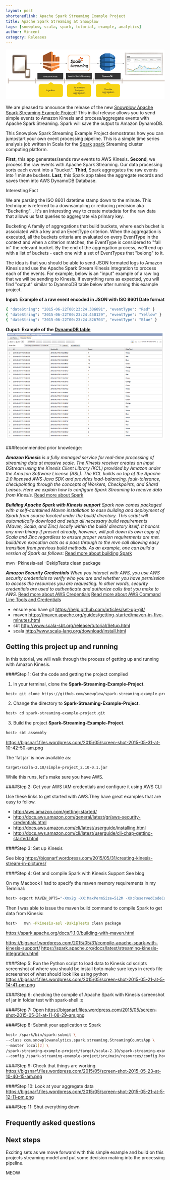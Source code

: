 ```yaml
---
layout: post
shortenedlink: Apache Spark Streaming Example Project
title: Apache Spark Streaming at Snowplow
tags: [snowplow, scala, spark, tutorial, example, analytics]
author: Vincent
category: Releases
---
```


![data flow png][data-flow]

We are pleased to announce the release of the new [Snowplow Apache Spark Streaming Example Project][repo]! This initial release allows you to send simple events to Amazon Kinesis and process/aggregate events with Apache Spark Streaming. Spark will save the output to Amazon DynamoDB.

This Snowplow Spark Streaming Example Project demostrates how you can jumpstart your own event processing pipeline.  This is a simple time series analysis job written in Scala for the [Spark] [spark] Streaming cluster computing platform.

__First__, this app generates/sends raw events to AWS Kinesis. __Second__, we process the raw events with Apache Spark Streaming. Our data processing
sorts each event into a "bucket". __Third__, Spark aggregates the raw events into 1 minute buckets. __Last__, this Spark app
takes the aggregate records and saves them into AWS DynamoDB Database.


Interesting Fact

 We are parsing the ISO 8601 datetime stamp down to the minute.
 This technique is referred to a downsampling or reducing precision
 aka "Bucketing".
 .
 It's an interesting way to create metadata for the raw data that
 allows us fast queries to aggregrate via primary key.
 
  Bucketing
   A family of aggregations that build buckets, where each bucket
   is associated with a key and an EventType criterion. When the
   aggregation is executed, all the buckets criteria are evaluated
   on every EventType in the context and when a criterion matches,
   the EventType is considered to "fall in" the relevant bucket.
   By the end of the aggregation process, we’ll end up with a
   list of buckets - each one with a set of EventTypes that
   "belong" to it.
 

The idea is that you should be able to send JSON formated logs to Amazon Kinesis and use the Apache Spark Stream Kinesis integration to process each of the events. For example, below is an "input" example of a raw log that we will be sending to Kinesis. If everything runs as expected, you will find "output" similar to DyanmoDB table below after running this example project.

__Input: Example of a raw event encoded in JSON with ISO 8601 Date format__

```bash
{ "dateString": "2015-06-22T00:23:24.306091", "eventType": "Red" }
{ "dateString": "2015-06-22T00:23:24.450129", "eventType": "Yellow" }
{ "dateString": "2015-06-22T00:23:24.826703", "eventType": "Blue" }
```

__Ouput: Example of the [DynamoDB table](https://bigsnarf.files.wordpress.com/2015/05/screen-shot-2015-05-21-at-5-12-11-pm.png)__
![data table png][data-table]


###Recommended prior knowledge:

*__Amazon Kinesis__ is a fully managed service for real-time processing of streaming data at massive scale. The Kinesis receiver creates an input DStream using the Kinesis Client Library (KCL) provided by Amazon under the Amazon Software License (ASL). The KCL builds on top of the Apache 2.0 licensed AWS Java SDK and provides load-balancing, fault-tolerance, checkpointing through the concepts of Workers, Checkpoints, and Shard Leases. Here we explain how to configure Spark Streaming to receive data from Kinesis.*
[Read more about Spark](https://spark.apache.org/docs/latest/streaming-kinesis-integration.html)

*__Building Apache Spark with Kinesis support__
Spark now comes packaged with a self-contained Maven installation to ease building and deployment of Spark from source located under the build/ directory. This script will automatically download and setup all necessary build requirements (Maven, Scala, and Zinc) locally within the build/ directory itself. It honors any mvn binary if present already, however, will pull down its own copy of Scala and Zinc regardless to ensure proper version requirements are met. build/mvn execution acts as a pass through to the mvn call allowing easy transition from previous build methods. As an example, one can build a version of Spark as follows:*
[Read more about building Spark](https://spark.apache.org/docs/latest/building-spark.html#setting-up-mavens-memory-usage)

mvn -Pkinesis-asl -DskipTests clean package




*__Amazon Security Credentials__
When you interact with AWS, you use AWS security credentials to verify who you are and whether you have permission to access the resources you are requesting. In other words, security credentials are used to authenticate and authorize calls that you make to AWS.*
[Read more about AWS Credentials](http://docs.aws.amazon.com/general/latest/gr/aws-security-credentials.html)
[Read more about AWS Command Line Tools and Credentials](http://docs.aws.amazon.com/cli/latest/userguide/cli-chap-getting-started.html)


* ensure you have git https://help.github.com/articles/set-up-git/
* maven https://maven.apache.org/guides/getting-started/maven-in-five-minutes.html
* sbt http://www.scala-sbt.org/release/tutorial/Setup.html
* scala http://www.scala-lang.org/download/install.html





## Getting this project up and running
In this tutorial, we will walk through the process of getting up and running with Amazon Kinesis.

####Step 1: Get the code and getting the project compiled

1. In your terminal, clone the __Spark-Streaming-Example-Project__.

 ```bash
 host> git clone https://github.com/snowplow/spark-streaming-example-project.git
 ```
2. Change the directory to __Spark-Streaming-Example-Project__.

 ```bash
 host> cd spark-streaming-example-project.git
 ```
3. Build the project __Spark-Streaming-Example-Project__.

 ```bash
 host> sbt assembly
 ```
 https://bigsnarf.files.wordpress.com/2015/05/screen-shot-2015-05-31-at-10-42-50-am.png

 The 'fat jar' is now available as:

    target/scala-2.10/simple-project_2.10-0.1.jar

 While this runs, let's make sure you have AWS.

####Step 2: Get your AWS IAM credentials and configure it using AWS CLI

Use these links to get started with AWS.They have great examples that are easy to follow.

* http://aws.amazon.com/getting-started/
* http://docs.aws.amazon.com/general/latest/gr/aws-security-credentials.html
* http://docs.aws.amazon.com/cli/latest/userguide/installing.html
* http://docs.aws.amazon.com/cli/latest/userguide/cli-chap-getting-started.html


####Step 3: Set up Kinesis

See blog
https://bigsnarf.wordpress.com/2015/05/31/creating-kinesis-stream-in-pictures/

####Step 4: Get and compile Spark with Kinesis Support
See blog

On my Macbook I had to specify the maven memory requirements in my Terminal:

```bash
host> export MAVEN_OPTS="-Xmx2g -XX:MaxPermSize=512M -XX:ReservedCodeCacheSize=512m"
```

Then I was able to issue the maven build command to compile Spark to get data from Kinesis:
```bash
host>   mvn -Pkinesis-asl -DskipTests clean package
```

https://spark.apache.org/docs/1.1.0/building-with-maven.html

https://bigsnarf.wordpress.com/2015/05/31/compile-apache-spark-with-kinesis-support/
https://spark.apache.org/docs/latest/streaming-kinesis-integration.html

####Step 5: Run the Python script to load data to Kinesis
cd scripts
screenshot of where you should be
install boto
make sure keys in creds file
screenshot of what should look like
using python 
https://bigsnarf.files.wordpress.com/2015/05/screen-shot-2015-05-21-at-5-14-41-pm.png

####Step 6: checking the compile of Apache Spark with Kinesis
screenshot of jar in folder
test with spark-shell
:q


####Step 7: Open
https://bigsnarf.files.wordpress.com/2015/05/screen-shot-2015-05-31-at-11-08-29-am.png


####Step 8: Submit your application to Spark
```bash
host> /spark/bin/spark-submit \
--class com.snowplowanalytics.spark.streaming.StreamingCountsApp \
--master local[2] \
/spark-streaming-example-project/target/scala-2.10/spark-streaming-example-project-0.1.0.jar \
--config /spark-streaming-example-project/src/main/resources/config.hocon.sample
```



####Step 9: Check that things are working
https://bigsnarf.files.wordpress.com/2015/05/screen-shot-2015-05-23-at-10-40-15-am.png

####Step 10: Look at your aggregate data
https://bigsnarf.files.wordpress.com/2015/05/screen-shot-2015-05-21-at-5-12-11-pm.png

####Step 11: Shut everything down


## Frequently asked questions


## Next steps

Exciting sets as we move forward with this simple example and build on this projects streaming model and put some decision making into the processing pipeline.

MEOW

[repo]: https://github.com/snowplow/spark-streaming-example-project
[spark-logo]: /assets/img/blog/2015/06/spark-streaming.png
[data-flow]: /assets/img/blog/2015/06/dataFlow.png
[data-table]: /assets/img/blog/2015/06/dynamodbTable.png

[inferring-the-schema-using-reflection]: https://spark.apache.org/docs/latest/sql-programming-guide.html#inferring-the-schema-using-reflection

[es-sink]: https://github.com/snowplow/snowplow/tree/master/4-storage/kinesis-elasticsearch-sink
[spark]: http://spark-project.org/
[wordcount]: https://github.com/twitter/scalding/blob/master/README.md
[snowplow]: http://snowplowanalytics.com
[data-pipelines-algos]: http://snowplowanalytics.com/services/pipelines.html

[vagrant-install]: http://docs.vagrantup.com/v2/installation/index.html
[virtualbox-install]: https://www.virtualbox.org/wiki/Downloads

[spark-streaming-example-project]: https://github.com/snowplow/spark-streaming-example-project
[scalding-example-project]: https://github.com/snowplow/scalding-example-project

[issue-1]: https://github.com/snowplow/spark-example-project/issues/1
[issue-2]: https://github.com/snowplow/spark-example-project/issues/2
[aws-spark-tutorial]: http://aws.amazon.com/articles/4926593393724923
[spark-emr-howto]: https://forums.aws.amazon.com/thread.jspa?messageID=458398

[emr]: http://aws.amazon.com/elasticmapreduce/
[hello-txt]: https://github.com/snowplow/spark-example-project/raw/master/data/hello.txt
[emr-client]: http://aws.amazon.com/developertools/2264

[elasticity]: https://github.com/rslifka/elasticity
[spark-plug]: https://github.com/ogrodnek/spark-plug
[lemur]: https://github.com/TheClimateCorporation/lemur
[boto]: http://boto.readthedocs.org/en/latest/ref/emr.html

